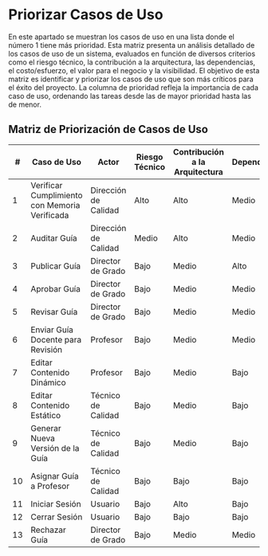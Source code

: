 # Priorizar Casos de Uso
En este apartado se muestran los casos de uso en una lista donde el número 1 tiene más prioridad.  Esta matriz presenta un análisis detallado de los casos de uso de un sistema, evaluados en función de diversos criterios como el riesgo técnico, la contribución a la arquitectura, las dependencias, el costo/esfuerzo, el valor para el negocio y la visibilidad. El objetivo de esta matriz es identificar y priorizar los casos de uso que son más críticos para el éxito del proyecto. La columna de prioridad refleja la importancia de cada caso de uso, ordenando las tareas desde las de mayor prioridad hasta las de menor.

## Matriz de Priorización de Casos de Uso   

| **#** | **Caso de Uso**                                      | **Actor**               | **Riesgo Técnico** | **Contribución a la Arquitectura** | **Dependencias** | **Costo/Esfuerzo** | **Valor para el Negocio** | **Visibilidad** | **Prioridad** |
|-------|------------------------------------------------------|-------------------------|--------------------|-------------------------------------|------------------|---------------------|---------------------------|-----------------|---------------|
| 1     | Verificar Cumplimiento con Memoria Verificada       | Dirección de Calidad    | Alto               | Alto                                | Medio            | Alto                | Alto                      | Alto            | Alta          |
| 2     | Auditar Guía                                         | Dirección de Calidad    | Medio              | Alto                                | Medio            | Alto                | Alto                      | Alto            | Alta          |
| 3     | Publicar Guía                                        | Director de Grado       | Bajo               | Medio                               | Alto             | Bajo                | Alto                      | Alto            | Alta          |
| 4     | Aprobar Guía                                         | Director de Grado       | Bajo               | Medio                               | Medio            | Medio               | Alto                      | Medio           | Media-Alta    |
| 5     | Revisar Guía                                         | Director de Grado       | Bajo               | Medio                               | Medio            | Medio               | Medio                     | Medio           | Media-Alta    |
| 6     | Enviar Guía Docente para Revisión                   | Profesor                | Bajo               | Medio                               | Medio            | Medio               | Medio                     | Medio           | Media-Alta    |
| 7     | Editar Contenido Dinámico                           | Profesor                | Bajo               | Medio                               | Bajo             | Medio               | Medio                     | Medio           | Media         |
| 8     | Editar Contenido Estático                           | Técnico de Calidad                | Bajo               | Medio                               | Bajo             | Medio               | Medio                     | Medio           | Media         |
| 9     | Generar Nueva Versión de la Guía                    | Técnico de Calidad      | Bajo               | Medio                               | Bajo             | Medio               | Medio                     | Bajo            | Media         |
| 10    | Asignar Guía a Profesor                             | Técnico de Calidad      | Bajo               | Bajo                                | Bajo             | Bajo                | Medio                     | Medio           | Media         |
| 11    | Iniciar Sesión                                      | Usuario                 | Bajo               | Alto                                | Bajo             | Bajo                | Alto                      | Alto            | Alta          |
| 12    | Cerrar Sesión                                       | Usuario                 | Bajo               | Bajo                                | Bajo             | Bajo                | Medio                     | Medio           | Baja          |
| 13    | Rechazar Guía                                       | Director de Grado       | Bajo               | Medio                               | Medio            | Medio               | Medio                     | Medio           | Media         |
